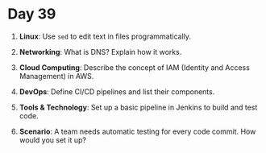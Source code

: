 # Day 39

1. **Linux**: Use `sed` to edit text in files programmatically.

2. **Networking**: What is DNS? Explain how it works.

3. **Cloud Computing**: Describe the concept of IAM (Identity and Access Management) in AWS.

4. **DevOps**: Define CI/CD pipelines and list their components.

5. **Tools & Technology**: Set up a basic pipeline in Jenkins to build and test code.

6. **Scenario**: A team needs automatic testing for every code commit. How would you set it up?


